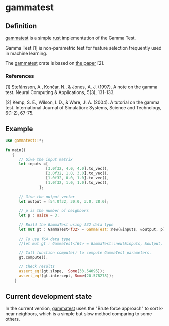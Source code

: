 # gammatest

## Definition 
[gammatest](https://github.com/SaadDAHMANI/gammatest) is a simple [rust](https://github.com/rust-lang/rust) implementation of the Gamma Test. 

Gamma Test [1] is non-parametric test for feature selection frequently used in machine learning.

The [gammatest](https://github.com/SaadDAHMANI/gammatest) crate is based on [the paper](https://ijssst.info/Vol-06/No-1&2/Kemp.pdf) [2].

### References 
[1] Stefánsson, A., Končar, N., & Jones, A. J. (1997). A note on the gamma test. Neural Computing & Applications, 5(3), 131-133.

[2] Kemp, S. E., Wilson, I. D., & Ware, J. A. (2004). A tutorial on the gamma test. International Journal of Simulation: Systems, Science and Technology, 6(1-2), 67-75.

## Example

```rust
use gammatest::*;
   
fn main()
   {    
      // Give the input matrix
      let inputs =[
                  [3.0f32, 4.0, 4.0].to_vec(),
                  [2.0f32, 1.0, 3.0].to_vec(),
                  [1.0f32, 0.0, 1.0].to_vec(),
                  [1.0f32, 1.0, 1.0].to_vec(),
               ];

      // Give the output vector 
      let output = [54.0f32, 30.0, 3.0, 28.0];
      
      // p is the number of neighbors 
      let p : usize = 3;
      
      // Build the GammaTest using f32 data type
      let mut gt : GammaTest<f32> = GammaTest::new(&inputs, &output, p);
      
      // To use f64 data type 
      //let mut gt : GammaTest<f64> = GammaTest::new(&inputs, &output, p);

      // Call function compute() to compute GammaTest parameters.
      gt.compute();

      // Check results
      assert_eq!(gt.slope,  Some(33.54095));
      assert_eq!(gt.intercept, Some(20.578278));
    } 
 ``` 




## Current development state

In the current version, [gammatest](https://github.com/SaadDAHMANI/gammatest) uses the "Brute force approach" to sort k-near neighbors, which is a simple but slow method comparing to some others.

